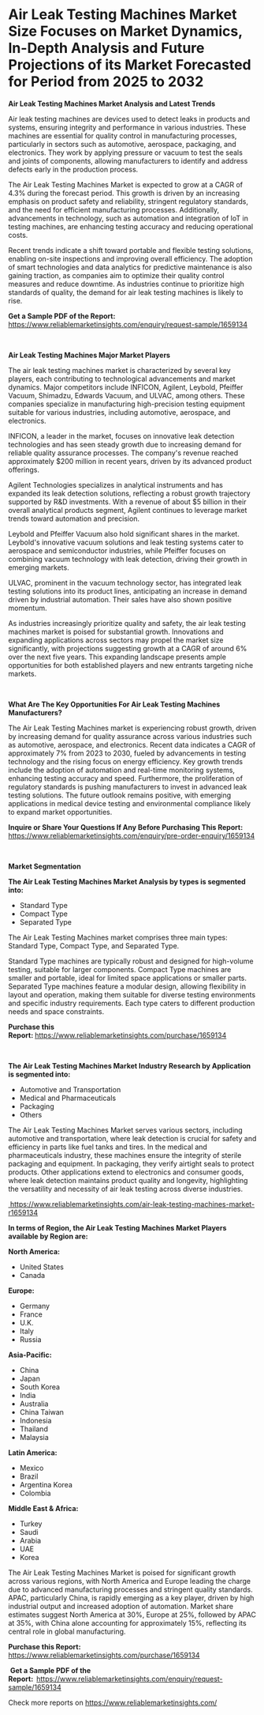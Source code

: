 <p><h1>Air Leak Testing Machines Market Size Focuses on Market Dynamics, In-Depth Analysis and Future Projections of its Market Forecasted for Period from 2025 to 2032</h1></p><p><strong>Air Leak Testing Machines Market Analysis and Latest Trends</strong></p>
<p><p>Air leak testing machines are devices used to detect leaks in products and systems, ensuring integrity and performance in various industries. These machines are essential for quality control in manufacturing processes, particularly in sectors such as automotive, aerospace, packaging, and electronics. They work by applying pressure or vacuum to test the seals and joints of components, allowing manufacturers to identify and address defects early in the production process.</p><p>The Air Leak Testing Machines Market is expected to grow at a CAGR of 4.3% during the forecast period. This growth is driven by an increasing emphasis on product safety and reliability, stringent regulatory standards, and the need for efficient manufacturing processes. Additionally, advancements in technology, such as automation and integration of IoT in testing machines, are enhancing testing accuracy and reducing operational costs. </p><p>Recent trends indicate a shift toward portable and flexible testing solutions, enabling on-site inspections and improving overall efficiency. The adoption of smart technologies and data analytics for predictive maintenance is also gaining traction, as companies aim to optimize their quality control measures and reduce downtime. As industries continue to prioritize high standards of quality, the demand for air leak testing machines is likely to rise.</p></p>
<p><strong>Get a Sample PDF of the Report:&nbsp;</strong> <a href="https://www.reliablemarketinsights.com/enquiry/request-sample/1659134?utm_campaign=2317&utm_medium=2&utm_source=Github&utm_content=ia&utm_term=23032025&utm_id=air-leak-testing-machines">https://www.reliablemarketinsights.com/enquiry/request-sample/1659134</a></p>
<p>&nbsp;</p>
<p><strong>Air Leak Testing Machines Major Market Players</strong></p>
<p><p>The air leak testing machines market is characterized by several key players, each contributing to technological advancements and market dynamics. Major competitors include INFICON, Agilent, Leybold, Pfeiffer Vacuum, Shimadzu, Edwards Vacuum, and ULVAC, among others. These companies specialize in manufacturing high-precision testing equipment suitable for various industries, including automotive, aerospace, and electronics.</p><p>INFICON, a leader in the market, focuses on innovative leak detection technologies and has seen steady growth due to increasing demand for reliable quality assurance processes. The company's revenue reached approximately $200 million in recent years, driven by its advanced product offerings.</p><p>Agilent Technologies specializes in analytical instruments and has expanded its leak detection solutions, reflecting a robust growth trajectory supported by R&D investments. With a revenue of about $5 billion in their overall analytical products segment, Agilent continues to leverage market trends toward automation and precision.</p><p>Leybold and Pfeiffer Vacuum also hold significant shares in the market. Leybold's innovative vacuum solutions and leak testing systems cater to aerospace and semiconductor industries, while Pfeiffer focuses on combining vacuum technology with leak detection, driving their growth in emerging markets.</p><p>ULVAC, prominent in the vacuum technology sector, has integrated leak testing solutions into its product lines, anticipating an increase in demand driven by industrial automation. Their sales have also shown positive momentum.</p><p>As industries increasingly prioritize quality and safety, the air leak testing machines market is poised for substantial growth. Innovations and expanding applications across sectors may propel the market size significantly, with projections suggesting growth at a CAGR of around 6% over the next five years. This expanding landscape presents ample opportunities for both established players and new entrants targeting niche markets.</p></p>
<p>&nbsp;</p>
<p><strong>What Are The Key Opportunities For Air Leak Testing Machines Manufacturers?</strong></p>
<p><p>The Air Leak Testing Machines market is experiencing robust growth, driven by increasing demand for quality assurance across various industries such as automotive, aerospace, and electronics. Recent data indicates a CAGR of approximately 7% from 2023 to 2030, fueled by advancements in testing technology and the rising focus on energy efficiency. Key growth trends include the adoption of automation and real-time monitoring systems, enhancing testing accuracy and speed. Furthermore, the proliferation of regulatory standards is pushing manufacturers to invest in advanced leak testing solutions. The future outlook remains positive, with emerging applications in medical device testing and environmental compliance likely to expand market opportunities.</p></p>
<p><strong>Inquire or Share Your Questions If Any Before Purchasing This Report:</strong> <a href="https://www.reliablemarketinsights.com/enquiry/pre-order-enquiry/1659134?utm_campaign=2317&utm_medium=2&utm_source=Github&utm_content=ia&utm_term=23032025&utm_id=air-leak-testing-machines">https://www.reliablemarketinsights.com/enquiry/pre-order-enquiry/1659134</a></p>
<p>&nbsp;</p>
<p><strong>Market Segmentation</strong></p>
<p><strong>The Air Leak Testing Machines Market Analysis by types is segmented into:</strong></p>
<p><ul><li>Standard Type</li><li>Compact Type</li><li>Separated Type</li></ul></p>
<p><p>The Air Leak Testing Machines market comprises three main types: Standard Type, Compact Type, and Separated Type. </p><p>Standard Type machines are typically robust and designed for high-volume testing, suitable for larger components. Compact Type machines are smaller and portable, ideal for limited space applications or smaller parts. Separated Type machines feature a modular design, allowing flexibility in layout and operation, making them suitable for diverse testing environments and specific industry requirements. Each type caters to different production needs and space constraints.</p></p>
<p><strong>Purchase this Report:&nbsp;</strong><a href="https://www.reliablemarketinsights.com/purchase/1659134?utm_campaign=2317&utm_medium=2&utm_source=Github&utm_content=ia&utm_term=23032025&utm_id=air-leak-testing-machines">https://www.reliablemarketinsights.com/purchase/1659134</a></p>
<p>&nbsp;</p>
<p><strong>The Air Leak Testing Machines Market Industry Research by Application is segmented into:</strong></p>
<p><ul><li>Automotive and Transportation</li><li>Medical and Pharmaceuticals</li><li>Packaging</li><li>Others</li></ul></p>
<p><p>The Air Leak Testing Machines Market serves various sectors, including automotive and transportation, where leak detection is crucial for safety and efficiency in parts like fuel tanks and tires. In the medical and pharmaceuticals industry, these machines ensure the integrity of sterile packaging and equipment. In packaging, they verify airtight seals to protect products. Other applications extend to electronics and consumer goods, where leak detection maintains product quality and longevity, highlighting the versatility and necessity of air leak testing across diverse industries.</p></p>
<p><a href="https://www.reliablemarketinsights.com/air-leak-testing-machines-market-r1659134?utm_campaign=2317&utm_medium=2&utm_source=Github&utm_content=ia&utm_term=23032025&utm_id=air-leak-testing-machines">&nbsp;https://www.reliablemarketinsights.com/air-leak-testing-machines-market-r1659134</a></p>
<p><strong>In terms of Region, the Air Leak Testing Machines Market Players available by Region are:</strong></p>
<p>
    <p> <strong> North America: </strong>
        <ul>
            <li>United States</li>
            <li>Canada</li>
        </ul>
        </p> 
    <p> <strong> Europe: </strong>
        <ul>
            <li>Germany</li>
            <li>France</li>
            <li>U.K.</li>
            <li>Italy</li>
            <li>Russia</li>
        </ul>
        </p> 
    <p> <strong> Asia-Pacific: </strong>
        <ul>
            <li>China</li>
            <li>Japan</li>
            <li>South Korea</li>
            <li>India</li>
            <li>Australia</li>
            <li>China Taiwan</li>
            <li>Indonesia</li>
            <li>Thailand</li>
            <li>Malaysia</li>
        </ul>
        </p> 
    <p> <strong> Latin America: </strong>
        <ul>
            <li>Mexico</li>
            <li>Brazil</li>
            <li>Argentina Korea</li>
            <li>Colombia</li>
        </ul>
        </p> 
    <p> <strong> Middle East & Africa: </strong>
        <ul>
            <li>Turkey</li>
            <li>Saudi</li>
            <li>Arabia</li>
            <li>UAE</li>
            <li>Korea</li>
        </ul>
    </p>
    </p>
<p><p>The Air Leak Testing Machines Market is poised for significant growth across various regions, with North America and Europe leading the charge due to advanced manufacturing processes and stringent quality standards. APAC, particularly China, is rapidly emerging as a key player, driven by high industrial output and increased adoption of automation. Market share estimates suggest North America at 30%, Europe at 25%, followed by APAC at 35%, with China alone accounting for approximately 15%, reflecting its central role in global manufacturing.</p></p>
<p><strong>Purchase this Report: </strong><a href="https://www.reliablemarketinsights.com/purchase/1659134?utm_campaign=2317&utm_medium=2&utm_source=Github&utm_content=ia&utm_term=23032025&utm_id=air-leak-testing-machines">https://www.reliablemarketinsights.com/purchase/1659134</a></p>
<p>&nbsp;<strong>Get a Sample PDF of the Report:&nbsp;&nbsp;</strong><a href="https://www.reliablemarketinsights.com/enquiry/request-sample/1659134?utm_campaign=2317&utm_medium=2&utm_source=Github&utm_content=ia&utm_term=23032025&utm_id=air-leak-testing-machines">https://www.reliablemarketinsights.com/enquiry/request-sample/1659134</a></p>
<p><strong></strong></p>
<p>Check more reports on <a href="https://www.reliablemarketinsights.com/?utm_campaign=2317&utm_medium=2&utm_source=Github&utm_content=ia&utm_term=23032025&utm_id=air-leak-testing-machines">https://www.reliablemarketinsights.com/</a></p>